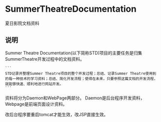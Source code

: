 # SummerTheatreDocumentation
夏日影院文档资料

## 说明

Summer Theatre Documentation(以下简称STD)项目的主要任务是归集SummerTheatre开发过程中的文档资料。

    ```
    STD记录并整理Summer Theatre项目的整个开发过程；总结、记录Summer Theatre使用到的每一种技术的学习资料；总结、简化开发流程；使得在未来，只要参照这篇文档的开发流程，就能够快速、顺利地进行网站开发。
    ```

资料将分为Daemon和WebPage两部分。
Daemon是后台程序开发资料，Webpage是前端页面设计资料。

改后台程序要重启tomcat才能生效，改JSP直接生效。